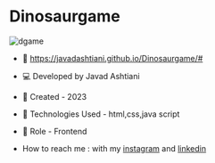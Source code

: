 # Dinosaurgame
![dgame](https://github.com/javadashtiani/Dinosaurgame/assets/134012615/e5139f08-082e-435e-b000-8898ed661447)
- 🔗 https://javadashtiani.github.io/Dinosaurgame/#
- 💻 Developed by Javad Ashtiani
- 📆 Created - 2023
- 🔧 Technologies Used - html,css,java script
- 🧑‍ Role - Frontend

- How to reach me : with my [instagram](https://www.instagram.com/javadashtiani_web/) and [linkedin](https://www.linkedin.com/in/javadashtiani/)
